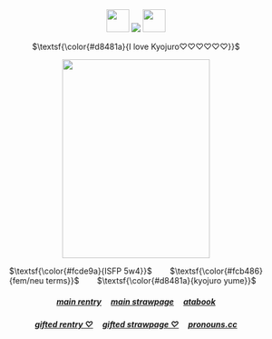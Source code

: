 <div align="center">
<img src="https://64.media.tumblr.com/08f1157e4fb62352185b36afec10b822/67f379b253a55304-79/s75x75_c1/2dd301de7828b4fb0d8607ba40db757cc46bd729.gifv" width="40" height="40" />  <img src="https://komarev.com/ghpvc/?username=kyostro&label=>ᴗ<&color=d8481d" /> <img src="https://64.media.tumblr.com/581809eba389f8d2ccce2c57b2eb9b8a/67f379b253a55304-15/s75x75_c1/f4206f7a9cad6744daa64d2f7c4a7afb3c4970be.gifv" width="40" height="40" />
<div align="center">

 <p align="center">
<p align="center"> 
$\textsf{\color{#d8481a}{I love Kyojuro♡♡♡♡♡♡}}$ 

[<img src="https://i.imgur.com/GzalvHv.png" width="260" height="350" />](https://x.com/t_a_n_jr/status/1949408836483469471)
<p align="center"> 
$\textsf{\color{#fcde9a}{ISFP 5w4}}$ ‎ ‎ ‎ ‎ ‎ ‎ ‎   $\textsf{\color{#fcb486}{fem/neu terms}}$  ‎ ‎ ‎ ‎ ‎ ‎ ‎   $\textsf{\color{#d8481a}{kyojuro yume}}$  ‎ ‎ ‎ 

  ##### ‎‎[main rentry](https://rentry.co/kyostro) ‎ ‎‎  ‎‎ ‎‎ [main strawpage](https://kyojurodraws.straw.page/) ‎ ‎‎  ‎‎ ‎‎ [atabook](https://kyostro.atabook.org/)
  ##### ‎‎[gifted rentry ♡](https://rentry.co/kyojuro-rengoku) ‎ ‎‎  ‎‎ ‎‎ [gifted strawpage ♡](https://rengoku.straw.page/) ‎ ‎‎  ‎‎ ‎‎ [pronouns.cc](https://pronouns.cc/@kyojuro)
